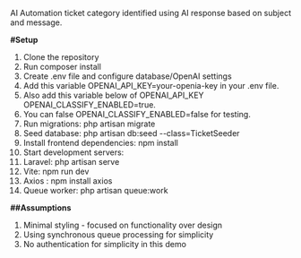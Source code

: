 AI Automation ticket category identified using AI response based on subject and message.

**#Setup**
1. Clone the repository
2. Run composer install
3. Create .env file and configure database/OpenAI settings
4. Add this variable OPENAI_API_KEY=your-openia-key in your .env file.
5. Also add this variable below of OPENAI_API_KEY OPENAI_CLASSIFY_ENABLED=true.
6. You can false OPENAI_CLASSIFY_ENABLED=false for testing.
7. Run migrations: php artisan migrate
8. Seed database: php artisan db:seed --class=TicketSeeder
9. Install frontend dependencies: npm install
10. Start development servers:
11. Laravel: php artisan serve
12. Vite: npm run dev
13. Axios : npm install axios
14. Queue worker: php artisan queue:work


**##Assumptions**
1. Minimal styling - focused on functionality over design
2. Using synchronous queue processing for simplicity
3. No authentication for simplicity in this demo
